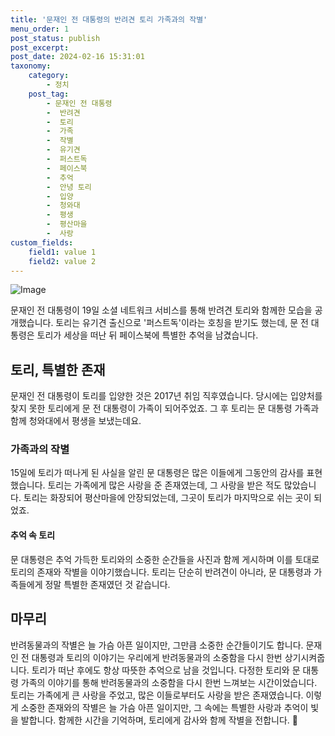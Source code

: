 ```yaml
---
title: '문재인 전 대통령의 반려견 토리 가족과의 작별'
menu_order: 1
post_status: publish
post_excerpt: 
post_date: 2024-02-16 15:31:01
taxonomy:
    category:
        - 정치
    post_tag:
        - 문재인 전 대통령
        -  반려견
        -  토리
        -  가족
        -  작별
        -  유기견
        -  퍼스트독
        -  페이스북
        -  추억
        -  안녕 토리
        -  입양
        -  청와대
        -  평생
        -  평산마을
        -  사랑
custom_fields:
    field1: value 1
    field2: value 2
---
```


![Image](https://imgnews.pstatic.net/image/421/2024/02/15/0007354276_001_20240216090601457.jpg?type=w647)

문재인 전 대통령이 19일 소셜 네트워크 서비스를 통해 반려견 토리와 함께한 모습을 공개했습니다. 토리는 유기견 출신으로 '퍼스트독'이라는 호칭을 받기도 했는데, 문 전 대통령은 토리가 세상을 떠난 뒤 페이스북에 특별한 추억을 남겼습니다.
## 토리, 특별한 존재
문재인 전 대통령이 토리를 입양한 것은 2017년 취임 직후였습니다. 당시에는 입양처를 찾지 못한 토리에게 문 전 대통령이 가족이 되어주었죠. 그 후 토리는 문 대통령 가족과 함께 청와대에서 평생을 보냈는데요. 
### 가족과의 작별
15일에 토리가 떠나게 된 사실을 알린 문 대통령은 많은 이들에게 그동안의 감사를 표현했습니다. 토리는 가족에게 많은 사랑을 준 존재였는데, 그 사랑을 받은 적도 많았습니다. 토리는 화장되어 평산마을에 안장되었는데, 그곳이 토리가 마지막으로 쉬는 곳이 되었죠.
#### 추억 속 토리
문 대통령은 추억 가득한 토리와의 소중한 순간들을 사진과 함께 게시하며 이를 토대로 토리의 존재와 작별을 이야기했습니다. 토리는 단순히 반려견이 아니라, 문 대통령과 가족들에게 정말 특별한 존재였던 것 같습니다.
## 마무리
반려동물과의 작별은 늘 가슴 아픈 일이지만, 그만큼 소중한 순간들이기도 합니다. 문재인 전 대통령과 토리의 이야기는 우리에게 반려동물과의 소중함을 다시 한번 상기시켜줍니다. 토리가 떠난 후에도 항상 따뜻한 추억으로 남을 것입니다.
다정한 토리와 문 대통령 가족의 이야기를 통해 반려동물과의 소중함을 다시 한번 느껴보는 시간이었습니다. 토리는 가족에게 큰 사랑을 주었고, 많은 이들로부터도 사랑을 받은 존재였습니다. 이렇게 소중한 존재와의 작별은 늘 가슴 아픈 일이지만, 그 속에는 특별한 사랑과 추억이 빛을 발합니다. 함께한 시간을 기억하며, 토리에게 감사와 함께 작별을 전합니다. 🐾
